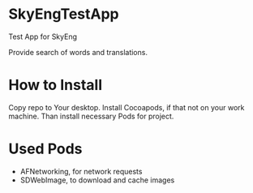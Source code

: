 # SkyEngTestApp
Test App for SkyEng

Provide search of words and translations.

# How to Install
Copy repo to Your desktop.
Install Cocoapods, if that not on your work machine.
Than install necessary Pods for project.

# Used Pods
 - AFNetworking, for network requests
 - SDWebImage, to download and cache images
